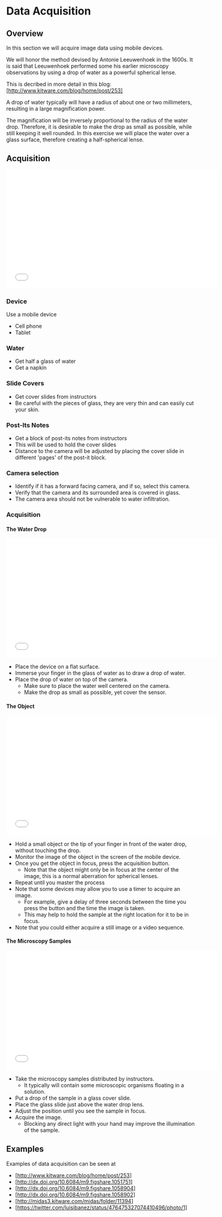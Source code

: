 # Data Acquisition

## Overview

In this section we will acquire image data using mobile devices.

We will honor the method devised by Antonie Leeuwenhoek in the 1600s. It is
said that Leeuwenhoek performed some his earlier microscopy observations by
using a drop of water as a powerful spherical lense.

This is decribed in more detail in this blog: [http://www.kitware.com/blog/home/post/253]

A drop of water typically will have a radius of about one or two millimeters,
resulting in a large magnification power.

The magnification will be inversely proportional to the radius of the water
drop. Therefore, it is desirable to make the drop as small as possible, while
still keeping it well rounded. In this exercise we will place the water over a
glass surface, therefore creating a half-spherical lense.


## Acquisition

<iframe width="560" height="315" src="//www.youtube.com/embed/kvKDqg-jbX4" frameborder="0" allowfullscreen></iframe>


### Device

Use a mobile device

* Cell phone
* Tablet

### Water

* Get half a glass of water
* Get a napkin

### Slide Covers

* Get cover slides from instructors
* Be careful with the pieces of glass, they are very thin and can easily cut your skin.

### Post-Its Notes

* Get a block of post-its notes from instructors
* This will be used to hold the cover slides
* Distance to the camera will be adjusted by placing the cover slide in different 'pages' of the post-it block.

### Camera selection

* Identify if it has a forward facing camera, and if so, select this camera.
* Verify that the camera and its surrounded area is covered in glass.
* The camera area should not be vulnerable to water infiltration.

### Acquisition

#### The Water Drop

<iframe width="560" height="315" src="//www.youtube.com/embed/mURPEFv9uyg" frameborder="0" allowfullscreen></iframe>

* Place the device on a flat surface.
* Immerse your finger in the glass of water as to draw a drop of water.
* Place the drop of water on top of the camera.
  * Make sure to place the water well centered on the camera.
  * Make the drop as small as possible, yet cover the sensor.

#### The Object

<iframe width="560" height="315" src="//www.youtube.com/embed/kbRBKXDPqTM" frameborder="0" allowfullscreen></iframe>

* Hold a small object or the tip of your finger in front of the water drop, without touching the drop.
* Monitor the image of the object in the screen of the mobile device.
* Once you get the object in focus, press the acquisition button.
  * Note that the object might only be in focus at the center of the image, this is a normal aberration for spherical lenses.
* Repeat until you master the process
* Note that some devices may allow you to use a timer to acquire an image.
  * For example, give a delay of three seconds between the time you press the button and the time the image is taken.
  * This may help to hold the sample at the right location for it to be in focus.
* Note that you could either acquire a still image or a video sequence.

#### The Microscopy Samples

<iframe width="560" height="315" src="//www.youtube.com/embed/1dX6jiezYuY" frameborder="0" allowfullscreen></iframe>

* Take the microscopy samples distributed by instructors.
  * It typically will contain some microscopic organisms floating in a solution.
* Put a drop of the sample in a glass cover slide.
* Place the glass slide just above the water drop lens.
* Adjust the position until you see the sample in focus.
* Acquire the image.
  * Blocking any direct light with your hand may improve the illumination of the sample.

## Examples

Examples of data acquisition can be seen at

* [http://www.kitware.com/blog/home/post/253]
* [http://dx.doi.org/10.6084/m9.figshare.1051751]
* [http://dx.doi.org/10.6084/m9.figshare.1058904]
* [http://dx.doi.org/10.6084/m9.figshare.1058902]
* [http://midas3.kitware.com/midas/folder/11394]
* [https://twitter.com/luisibanez/status/476475327074410496/photo/1]

